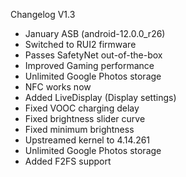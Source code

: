 Changelog V1.3
- January ASB (android-12.0.0_r26)
- Switched to RUI2 firmware
- Passes SafetyNet out-of-the-box
- Improved Gaming performance
- Unlimited Google Photos storage
- NFC works now
- Added LiveDisplay (Display settings)
- Fixed VOOC charging delay
- Fixed brightness slider curve
- Fixed minimum brightness
- Upstreamed kernel to 4.14.261
- Unlimited Google Photos storage
- Added F2FS support 
